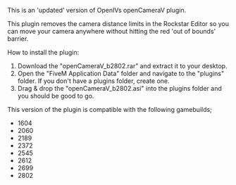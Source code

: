 This is an 'updated' version of OpenIVs openCameraV plugin.

This plugin removes the camera distance limits in the Rockstar Editor so you can move your camera anywhere without hitting the red 'out of bounds' barrier.

How to install the plugin:
1. Download the "openCameraV_b2802.rar" and extract it to your desktop.
2. Open the "FiveM Application Data" folder and navigate to the "plugins" folder. If you don't have a plugins folder, create one.
3. Drag & drop the "openCameraV_b2802.asi" into the plugins folder and you should be good to go.


This version of the plugin is compatible with the following gamebuilds;
- 1604
- 2060
- 2189
- 2372
- 2545
- 2612
- 2699
- 2802
